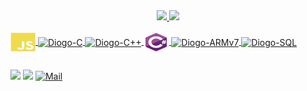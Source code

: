 
<div align="center">
  <a href="https://github.com/DiogoSousa10/DiogoSousa10.git">
  <img height="150em" src="https://github-readme-stats.vercel.app/api?username=DiogoSousa10&show_icons=true&theme=dracula&include_all_commits=true&count_private=true"/>
    <img height="150em" src="https://github-readme-stats.vercel.app/api/top-langs/?username=DiogoSousa10&layout=compact&langs_count=7&theme=dracula"/>
</div>
<div style="display: inline_block"><br>
  <img align="center" alt="Diogo-Js" height="30" width="40" src="https://raw.githubusercontent.com/devicons/devicon/master/icons/javascript/javascript-plain.svg">
  <img align="center" alt="Diogo-C" height="30" width="40" src="https://cdn.jsdelivr.net/gh/devicons/devicon/icons/c/c-original.svg">
   <img align="center" alt="Diogo-C++" height="30" width="40" src="https://cdn.jsdelivr.net/gh/devicons/devicon/icons/cplusplus/cplusplus-original.svg">
  <img align="center" alt="Diogo-Csharp" height="30" width="40" src="https://raw.githubusercontent.com/devicons/devicon/master/icons/csharp/csharp-original.svg">
  <img align="center" alt="Diogo-ARMv7" height="30" width="40" src="https://img.shields.io/badge/-ARMv7-5bebf5?logo=arm&logoColor=white&style=for-the-badge">
  <img align="center" alt="Diogo-SQL" height="30" width="40" src="https://cdn.jsdelivr.net/gh/devicons/devicon/icons/microsoftsqlserver/microsoftsqlserver-plain.svg"  > 


</div>
  
  ##
  
<div>
    <a href="https://www.linkedin.com/in/diogo-sousa-245727201/" target="_blank"><img src="https://img.shields.io/badge/-LinkedIn-%230077B5?style=for-the-badge&logo=linkedin&logoColor=white" target="_blank"></a> 
   <a href="hzdk#1174" target="_blank"><img src="https://img.shields.io/badge/Discord-5865F2?style=for-the-badge&logo=discord&logoColor=white"></a> 
   <a href="mailto:diogosousar10@gmail.com"> <img alt="Mail" src="https://img.shields.io/badge/diogosousar10@gmail.com-005FF9?style=for-the-badge&logo=mail.ru&logoColor=white" /> 

  </div>
